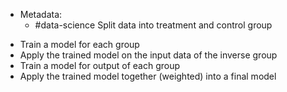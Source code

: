 * Metadata:
	* #data-science 
Split data into treatment and control group
- Train a model for each group
- Apply the trained model on the input data of the inverse group
- Train a model for output of each group
- Apply the trained model together (weighted) into a final model